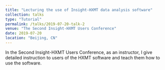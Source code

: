 ```yaml
---
title: "Lecturing the use of Insight-HXMT data analysis software"
collection: talks
type: "Tutorial"
permalink: /talks/2019-07-20-talk-2
venue: "The Second Insight-HXMT Users Conference"
date: 2019-07-20
location: "Beijing, CN"
---
```


In the Second Insight-HXMT Users Conference, as an instructor, I give detailed instruction to users of the HXMT software and teach them how to use the software.

